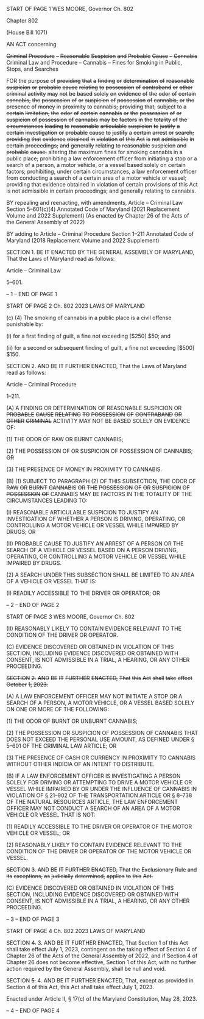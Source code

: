 START OF PAGE 1
WES MOORE, Governor Ch. 802

Chapter 802

(House Bill 1071)

AN ACT concerning

~~Criminal~~ ~~Procedure~~ ~~–~~ ~~Reasonable~~ ~~Suspicion~~ ~~and~~ ~~Probable~~ ~~Cause~~ ~~–~~ ~~Cannabis~~
Criminal Law and Procedure – Cannabis – Fines for Smoking in Public, Stops,
and Searches

FOR the purpose of ~~providing~~ ~~that~~ ~~a~~ ~~finding~~ ~~or~~ ~~determination~~ ~~of~~ ~~reasonable~~ ~~suspicion~~ ~~or~~
~~probable~~ ~~cause~~ ~~relating~~ ~~to~~ ~~possession~~ ~~of~~ ~~contraband~~ ~~or~~ ~~other~~ ~~criminal~~ ~~activity~~ ~~may~~
~~not~~ ~~be~~ ~~based~~ ~~solely~~ ~~on~~ ~~evidence~~ ~~of~~ ~~the~~ ~~odor~~ ~~of~~ ~~certain~~ ~~cannabis,~~ ~~the~~ ~~possession~~ ~~of~~ ~~or~~
~~suspicion~~ ~~of~~ ~~possession~~ ~~of~~ ~~cannabis,~~ ~~or~~ ~~the~~ ~~presence~~ ~~of~~ ~~money~~ ~~in~~ ~~proximity~~ ~~to~~
~~cannabis;~~ ~~providing~~ ~~that,~~ ~~subject~~ ~~to~~ ~~a~~ ~~certain~~ ~~limitation,~~ ~~the~~ ~~odor~~ ~~of~~ ~~certain~~ ~~cannabis~~
~~or~~ ~~the~~ ~~possession~~ ~~of~~ ~~or~~ ~~suspicion~~ ~~of~~ ~~possession~~ ~~of~~ ~~cannabis~~ ~~may~~ ~~be~~ ~~factors~~ ~~in~~ ~~the~~
~~totality~~ ~~of~~ ~~the~~ ~~circumstances~~ ~~leading~~ ~~to~~ ~~reasonable~~ ~~articulable~~ ~~suspicion~~ ~~to~~ ~~justify~~ ~~a~~
~~certain~~ ~~investigation~~ ~~or~~ ~~probable~~ ~~cause~~ ~~to~~ ~~justify~~ ~~a~~ ~~certain~~ ~~arrest~~ ~~or~~ ~~search;~~ ~~providing~~
~~that~~ ~~evidence~~ ~~obtained~~ ~~in~~ ~~violation~~ ~~of~~ ~~this~~ ~~Act~~ ~~is~~ ~~not~~ ~~admissible~~ ~~in~~ ~~certain~~
~~proceedings;~~ ~~and~~ ~~generally~~ ~~relating~~ ~~to~~ ~~reasonable~~ ~~suspicion~~ ~~and~~ ~~probable~~ ~~cause.~~
altering the maximum fines for smoking cannabis in a public place; prohibiting a law
enforcement officer from initiating a stop or a search of a person, a motor vehicle, or
a vessel based solely on certain factors; prohibiting, under certain circumstances, a
law enforcement officer from conducting a search of a certain area of a motor vehicle
or vessel; providing that evidence obtained in violation of certain provisions of this
Act is not admissible in certain proceedings; and generally relating to cannabis.

BY repealing and reenacting, with amendments,
Article – Criminal Law
Section 5–601(c)(4)
Annotated Code of Maryland
(2021 Replacement Volume and 2022 Supplement)
(As enacted by Chapter 26 of the Acts of the General Assembly of 2022)

BY adding to
Article – Criminal Procedure
Section 1–211
Annotated Code of Maryland
(2018 Replacement Volume and 2022 Supplement)

SECTION 1. BE IT ENACTED BY THE GENERAL ASSEMBLY OF MARYLAND,
That the Laws of Maryland read as follows:

Article – Criminal Law

5–601.

– 1 –
END OF PAGE 1

START OF PAGE 2
Ch. 802 2023 LAWS OF MARYLAND

(c) (4) The smoking of cannabis in a public place is a civil offense punishable
by:

(i) for a first finding of guilt, a fine not exceeding [$250] $50; and

(ii) for a second or subsequent finding of guilt, a fine not exceeding
[$500] $150.

SECTION 2. AND BE IT FURTHER ENACTED, That the Laws of Maryland read
as follows:

Article – Criminal Procedure

1–211.

(A) A FINDING OR DETERMINATION OF REASONABLE SUSPICION OR
~~PROBABLE~~ ~~CAUSE~~ ~~RELATING~~ ~~TO~~ ~~POSSESSION~~ ~~OF~~ ~~CONTRABAND~~ ~~OR~~ ~~OTHER~~ ~~CRIMINAL~~
ACTIVITY MAY NOT BE BASED SOLELY ON EVIDENCE OF:

(1) THE ODOR OF RAW OR BURNT CANNABIS;

(2) THE POSSESSION OF OR SUSPICION OF POSSESSION OF CANNABIS;
~~OR~~

(3) THE PRESENCE OF MONEY IN PROXIMITY TO CANNABIS.

(B) (1) SUBJECT TO PARAGRAPH (2) OF THIS SUBSECTION, THE ODOR OF
~~RAW~~ ~~OR~~ ~~BURNT~~ ~~CANNABIS~~ ~~OR~~ ~~THE~~ ~~POSSESSION~~ ~~OF~~ ~~OR~~ ~~SUSPICION~~ ~~OF~~ ~~POSSESSION~~ ~~OF~~
CANNABIS MAY BE FACTORS IN THE TOTALITY OF THE CIRCUMSTANCES LEADING TO:

(I) REASONABLE ARTICULABLE SUSPICION TO JUSTIFY AN
INVESTIGATION OF WHETHER A PERSON IS DRIVING, OPERATING, OR CONTROLLING
A MOTOR VEHICLE OR VESSEL WHILE IMPAIRED BY DRUGS; OR

(II) PROBABLE CAUSE TO JUSTIFY AN ARREST OF A PERSON OR
THE SEARCH OF A VEHICLE OR VESSEL BASED ON A PERSON DRIVING, OPERATING,
OR CONTROLLING A MOTOR VEHICLE OR VESSEL WHILE IMPAIRED BY DRUGS.

(2) A SEARCH UNDER THIS SUBSECTION SHALL BE LIMITED TO AN
AREA OF A VEHICLE OR VESSEL THAT IS:

(I) READILY ACCESSIBLE TO THE DRIVER OR OPERATOR; OR

– 2 –
END OF PAGE 2

START OF PAGE 3
WES MOORE, Governor Ch. 802

(II) REASONABLY LIKELY TO CONTAIN EVIDENCE RELEVANT TO
THE CONDITION OF THE DRIVER OR OPERATOR.

(C) EVIDENCE DISCOVERED OR OBTAINED IN VIOLATION OF THIS SECTION,
INCLUDING EVIDENCE DISCOVERED OR OBTAINED WITH CONSENT, IS NOT
ADMISSIBLE IN A TRIAL, A HEARING, OR ANY OTHER PROCEEDING.

~~SECTION~~ ~~2.~~ ~~AND~~ ~~BE~~ ~~IT~~ ~~FURTHER~~ ~~ENACTED,~~ ~~That~~ ~~this~~ ~~Act~~ ~~shall~~ ~~take~~ ~~effect~~
~~October~~ ~~1,~~ ~~2023.~~

(A) A LAW ENFORCEMENT OFFICER MAY NOT INITIATE A STOP OR A SEARCH
OF A PERSON, A MOTOR VEHICLE, OR A VESSEL BASED SOLELY ON ONE OR MORE OF
THE FOLLOWING:

(1) THE ODOR OF BURNT OR UNBURNT CANNABIS;

(2) THE POSSESSION OR SUSPICION OF POSSESSION OF CANNABIS
THAT DOES NOT EXCEED THE PERSONAL USE AMOUNT, AS DEFINED UNDER § 5–601
OF THE CRIMINAL LAW ARTICLE; OR

(3) THE PRESENCE OF CASH OR CURRENCY IN PROXIMITY TO
CANNABIS WITHOUT OTHER INDICIA OF AN INTENT TO DISTRIBUTE.

(B) IF A LAW ENFORCEMENT OFFICER IS INVESTIGATING A PERSON SOLELY
FOR DRIVING OR ATTEMPTING TO DRIVE A MOTOR VEHICLE OR VESSEL WHILE
IMPAIRED BY OR UNDER THE INFLUENCE OF CANNABIS IN VIOLATION OF § 21–902
OF THE TRANSPORTATION ARTICLE OR § 8–738 OF THE NATURAL RESOURCES
ARTICLE, THE LAW ENFORCEMENT OFFICER MAY NOT CONDUCT A SEARCH OF AN
AREA OF A MOTOR VEHICLE OR VESSEL THAT IS NOT:

(1) READILY ACCESSIBLE TO THE DRIVER OR OPERATOR OF THE
MOTOR VEHICLE OR VESSEL; OR

(2) REASONABLY LIKELY TO CONTAIN EVIDENCE RELEVANT TO THE
CONDITION OF THE DRIVER OR OPERATOR OF THE MOTOR VEHICLE OR VESSEL.

~~SECTION~~ ~~3.~~ ~~AND~~ ~~BE~~ ~~IT~~ ~~FURTHER~~ ~~ENACTED,~~ ~~That~~ ~~the~~ ~~Exclusionary~~ ~~Rule~~ ~~and~~ ~~its~~
~~exceptions,~~ ~~as~~ ~~judicially~~ ~~determined,~~ ~~applies~~ ~~to~~ ~~this~~ ~~Act.~~

(C) EVIDENCE DISCOVERED OR OBTAINED IN VIOLATION OF THIS SECTION,
INCLUDING EVIDENCE DISCOVERED OR OBTAINED WITH CONSENT, IS NOT
ADMISSIBLE IN A TRIAL, A HEARING, OR ANY OTHER PROCEEDING.

– 3 –
END OF PAGE 3

START OF PAGE 4
Ch. 802 2023 LAWS OF MARYLAND

SECTION ~~4.~~ 3. AND BE IT FURTHER ENACTED, That Section 1 of this Act shall
take effect July 1, 2023, contingent on the taking effect of Section 4 of Chapter 26 of the
Acts of the General Assembly of 2022, and if Section 4 of Chapter 26 does not become
effective, Section 1 of this Act, with no further action required by the General Assembly,
shall be null and void.

SECTION ~~5.~~ 4. AND BE IT FURTHER ENACTED, That, except as provided in
Section 4 of this Act, this Act shall take effect July 1, 2023.

Enacted under Article II, § 17(c) of the Maryland Constitution, May 28, 2023.

– 4 –
END OF PAGE 4